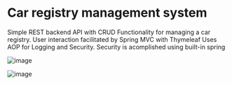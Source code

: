 # Car registry management system


Simple REST backend API with CRUD Functionality for managing a car registry.
User interaction facilitated by Spring MVC with Thymeleaf
Uses AOP for Logging and Security. Security is acomplished using built-in spring

![image](https://github.com/Eduard-Epurica/CarRegistry/assets/64744850/b81bc12d-a680-4bc3-bf6b-caee9f922a5c)


![image](https://github.com/Eduard-Epurica/CarRegistry/assets/64744850/49eaaece-1b71-4f21-9458-fb101cdec146)
